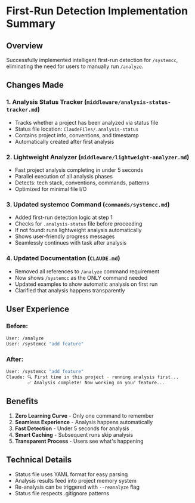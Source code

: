 # First-Run Detection Implementation Summary

## Overview
Successfully implemented intelligent first-run detection for `/systemcc`, eliminating the need for users to manually run `/analyze`.

## Changes Made

### 1. Analysis Status Tracker (`middleware/analysis-status-tracker.md`)
- Tracks whether a project has been analyzed via status file
- Status file location: `ClaudeFiles/.analysis-status`
- Contains project info, conventions, and timestamp
- Automatically created after first analysis

### 2. Lightweight Analyzer (`middleware/lightweight-analyzer.md`)
- Fast project analysis completing in under 5 seconds
- Parallel execution of all analysis phases
- Detects: tech stack, conventions, commands, patterns
- Optimized for minimal file I/O

### 3. Updated systemcc Command (`commands/systemcc.md`)
- Added first-run detection logic at step 1
- Checks for `.analysis-status` file before proceeding
- If not found: runs lightweight analysis automatically
- Shows user-friendly progress messages
- Seamlessly continues with task after analysis

### 4. Updated Documentation (`CLAUDE.md`)
- Removed all references to `/analyze` command requirement
- Now shows `/systemcc` as the ONLY command needed
- Updated examples to show automatic analysis on first run
- Clarified that analysis happens transparently

## User Experience

### Before:
```bash
User: /analyze
User: /systemcc "add feature"
```

### After:
```bash
User: /systemcc "add feature"
Claude: 🔍 First time in this project - running analysis first...
        ✅ Analysis complete! Now working on your feature...
```

## Benefits
1. **Zero Learning Curve** - Only one command to remember
2. **Seamless Experience** - Analysis happens automatically
3. **Fast Detection** - Under 5 seconds for analysis
4. **Smart Caching** - Subsequent runs skip analysis
5. **Transparent Process** - Users see what's happening

## Technical Details
- Status file uses YAML format for easy parsing
- Analysis results feed into project memory system
- Re-analysis can be triggered with `--reanalyze` flag
- Status file respects .gitignore patterns